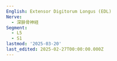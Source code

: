 ```yaml
---
English: Extensor Digitorum Longus (EDL)
Nerve:
  - 深腓骨神経
Segment:
  - L5
  - S1
lastmod: '2025-03-20'
last_edited: 2025-02-27T00:00:00.000Z
---
```



